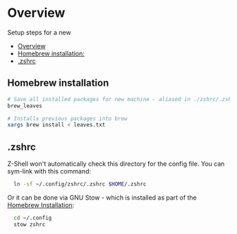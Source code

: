 # Overview

Setup steps for a new

- [Overview](#overview)
- [Homebrew installation:](#homebrew-installation)
- [.zshrc](#zshrc)

## Homebrew installation

```bash
# Save all installed packages for new machine - aliased in ./zshrc/.zshrc
brew_leaves

# Installs previous packages into brew
xargs brew install < leaves.txt
```

## .zshrc

Z-Shell won't automatically check this directory for the config file.
You can sym-link with this command:

```sh
  ln -sf ~/.config/zshrc/.zshrc $HOME/.zshrc
```

Or it can be done via GNU Stow - which is installed as part of the [Homebrew Installation](#homebrew-installation):

```sh
  cd ~/.config
  stow zshrc
```

